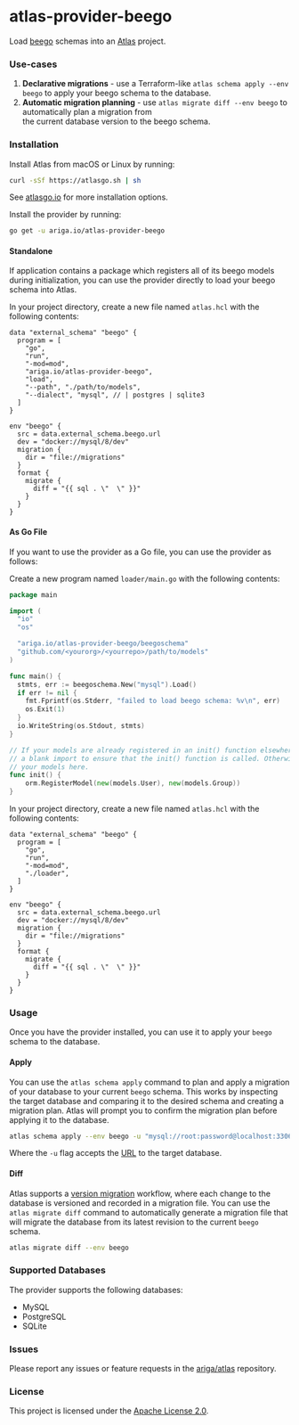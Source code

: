 # atlas-provider-beego

Load [beego](https://github.com/beego/beego) schemas into an [Atlas](https://atlasgo.io) project.

### Use-cases
1. **Declarative migrations** - use a Terraform-like `atlas schema apply --env beego` to apply your beego schema to the database.
2. **Automatic migration planning** - use `atlas migrate diff --env beego` to automatically plan a migration from  
  the current database version to the beego schema.

### Installation

Install Atlas from macOS or Linux by running:
```bash
curl -sSf https://atlasgo.sh | sh
```
See [atlasgo.io](https://atlasgo.io/getting-started#installation) for more installation options.

Install the provider by running:
```bash
go get -u ariga.io/atlas-provider-beego
``` 

#### Standalone 

If application contains a package which registers all of its beego models during initialization,
you can use the provider directly to load your beego schema into Atlas. 

In your project directory, create a new file named `atlas.hcl` with the following contents:

```hcl
data "external_schema" "beego" {
  program = [
    "go",
    "run",
    "-mod=mod",
    "ariga.io/atlas-provider-beego",
    "load",
    "--path", "./path/to/models",
    "--dialect", "mysql", // | postgres | sqlite3
  ]
}

env "beego" {
  src = data.external_schema.beego.url
  dev = "docker://mysql/8/dev"
  migration {
    dir = "file://migrations"
  }
  format {
    migrate {
      diff = "{{ sql . \"  \" }}"
    }
  }
}
```

#### As Go File

If you want to use the provider as a Go file, you can use the provider as follows:

Create a new program named `loader/main.go` with the following contents:

```go
package main

import (
  "io"
  "os"

  "ariga.io/atlas-provider-beego/beegoschema"
  "github.com/<yourorg>/<yourrepo>/path/to/models"
)

func main() {
  stmts, err := beegoschema.New("mysql").Load()
  if err != nil {
    fmt.Fprintf(os.Stderr, "failed to load beego schema: %v\n", err)
    os.Exit(1)
  }
  io.WriteString(os.Stdout, stmts)
}

// If your models are already registered in an init() function elsewhere, you can simply use
// a blank import to ensure that the init() function is called. Otherwise, you can register
// your models here.
func init() {
	orm.RegisterModel(new(models.User), new(models.Group))
}
```

In your project directory, create a new file named `atlas.hcl` with the following contents:

```hcl
data "external_schema" "beego" {
  program = [
    "go",
    "run",
    "-mod=mod",
    "./loader",
  ]
}

env "beego" {
  src = data.external_schema.beego.url
  dev = "docker://mysql/8/dev"
  migration {
    dir = "file://migrations"
  }
  format {
    migrate {
      diff = "{{ sql . \"  \" }}"
    }
  }
}
```

### Usage

Once you have the provider installed, you can use it to apply your `beego` schema to the database.

#### Apply

You can use the `atlas schema apply` command to plan and apply a migration of your database to
your current `beego` schema. This works by inspecting the target database and comparing it to the
desired schema and creating a migration plan. Atlas will prompt you to confirm the migration plan
before applying it to the database.

```bash
atlas schema apply --env beego -u "mysql://root:password@localhost:3306/mydb"
```
Where the `-u` flag accepts the [URL](https://atlasgo.io/concepts/url) to the
target database.

#### Diff

Atlas supports a [version migration](https://atlasgo.io/concepts/declarative-vs-versioned#versioned-migrations) 
workflow, where each change to the database is versioned and recorded in a migration file. You can use the
`atlas migrate diff` command to automatically generate a migration file that will migrate the database
from its latest revision to the current `beego` schema.

```bash
atlas migrate diff --env beego 
```

### Supported Databases

The provider supports the following databases:
* MySQL
* PostgreSQL
* SQLite

### Issues

Please report any issues or feature requests in the [ariga/atlas](https://github.com/ariga/atlas/issues) repository.

### License

This project is licensed under the [Apache License 2.0](LICENSE).